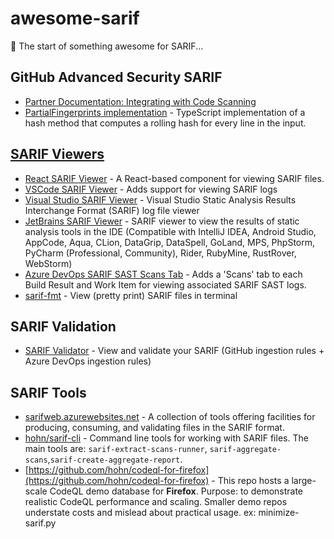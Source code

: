# awesome-sarif
🚧 The start of something awesome for SARIF... 


## GitHub Advanced Security SARIF
- [Partner Documentation: Integrating with Code Scanning](https://partner.github.com/integration-resources/2021/03/09/pattern-integrating-with-code-scanning.html)
- [PartialFingerprints implementation](https://github.com/github/codeql-action/blob/main/src/fingerprints.ts) - TypeScript implementation of a hash method that computes a rolling hash for every line in the input.
## [SARIF Viewers](https://sarifweb.azurewebsites.net/#Viewers)
- [React SARIF Viewer](https://microsoft.github.io/sarif-web-component/) - A React-based component for viewing SARIF files.
- [VSCode SARIF Viewer](https://marketplace.visualstudio.com/items?itemName=MS-SarifVSCode.sarif-viewer) - Adds support for viewing SARIF logs
- [Visual Studio SARIF Viewer](https://marketplace.visualstudio.com/items?itemName=WDGIS.MicrosoftSarifViewer2022) - Visual Studio Static Analysis Results Interchange Format (SARIF) log file viewer
- [JetBrains SARIF Viewer](https://plugins.jetbrains.com/plugin/23159-sarif-viewer) - SARIF viewer to view the results of static analysis tools in the IDE (Compatible with IntelliJ IDEA, Android Studio, AppCode, Aqua, CLion, DataGrip, DataSpell, GoLand, MPS, PhpStorm, PyCharm (Professional, Community), Rider, RubyMine, RustRover, WebStorm)
- [Azure DevOps SARIF SAST Scans Tab](https://marketplace.visualstudio.com/items?itemName=sariftools.scans) - Adds a 'Scans' tab to each Build Result and Work Item for viewing associated SARIF SAST logs.
- [sarif-fmt](https://lib.rs/crates/sarif-fmt) - View (pretty print) SARIF files in terminal

## SARIF Validation
- [SARIF Validator](https://sarifweb.azurewebsites.net/Validation) - View and validate your SARIF (GitHub ingestion rules +  Azure DevOps ingestion rules)

## SARIF Tools
- [sarifweb.azurewebsites.net](https://sarifweb.azurewebsites.net/#ToolsLibraries) - A collection of tools offering facilities for producing, consuming, and validating files in the SARIF format.
- [hohn/sarif-cli](https://github.com/hohn/sarif-cli/) - Command line tools for working with SARIF files. The main tools are: `sarif-extract-scans-runner`, `sarif-aggregate-scans`,`sarif-create-aggregate-report`.
- [https://github.com/hohn/codeql-for-firefox](https://github.com/hohn/codeql-for-firefox) - This repo hosts a large-scale CodeQL demo database for **Firefox**. Purpose: to demonstrate realistic CodeQL performance and scaling. Smaller demo repos understate costs and mislead about practical usage. ex: minimize-sarif.py
